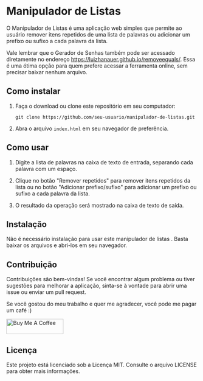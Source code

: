 Manipulador de Listas
=====================

O Manipulador de Listas é uma aplicação web simples que permite ao usuário remover itens repetidos de uma lista de palavras ou adicionar um prefixo ou sufixo a cada palavra da lista.

Vale lembrar que o Gerador de Senhas também pode ser acessado diretamente no endereço https://luizhanauer.github.io/removeequals/. Essa é uma ótima opção para quem prefere acessar a ferramenta online, sem precisar baixar nenhum arquivo.

Como instalar
-------------

1.  Faça o download ou clone este repositório em seu computador:
    
    ```
    git clone https://github.com/seu-usuario/manipulador-de-listas.git
    ```
    
2.  Abra o arquivo `index.html` em seu navegador de preferência.
    

Como usar
---------

1.  Digite a lista de palavras na caixa de texto de entrada, separando cada palavra com um espaço.
    
2.  Clique no botão "Remover repetidos" para remover itens repetidos da lista ou no botão "Adicionar prefixo/sufixo" para adicionar um prefixo ou sufixo a cada palavra da lista.
    
3.  O resultado da operação será mostrado na caixa de texto de saída.
    

Instalação
----------

Não é necessário instalação para usar este manipulador de listas . Basta baixar os arquivos e abri-los em seu navegador.

Contribuição
------------

Contribuições são bem-vindas! Se você encontrar algum problema ou tiver sugestões para melhorar a aplicação, sinta-se à vontade para abrir uma issue ou enviar um pull request.

Se você gostou do meu trabalho e quer me agradecer, você pode me pagar um café :)

<a href="https://www.paypal.com/donate/?hosted_button_id=SFR785YEYHC4E" target="_blank"><img src="https://cdn.buymeacoffee.com/buttons/v2/default-yellow.png" alt="Buy Me A Coffee" style="height: 40px !important;width: 150px !important;" ></a>


Licença
-------

Este projeto está licenciado sob a Licença MIT. Consulte o arquivo LICENSE para obter mais informações.
